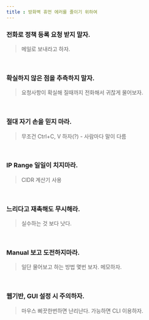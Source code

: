 ```yaml
---
title : 방화벽 휴먼 에러를 줄이기 위하여
---
```


### 전화로 정책 등록 요청 받지 말자.

> 메일로 보내라고 하자.

<br/>

### 확실하지 않은 점을 추측하지 말자.

> 요청사항이 확실해 질때까지 전화해서 귀찮게 물어보자.

<br/>

### 절대 자기 손을 믿지 마라.

> 무조건 Ctrl+C, V 하자(?) - 사람마다 말이 다름

<br/>

### IP Range 일일이 치지마라.

> CIDR 계산기 사용

<br/>

### 느리다고 재촉해도 무시해라.

> 실수하는 것 보다 낫다.

<br/>

### Manual 보고 도전하지마라.

> 일단 물어보고 하는 방법 몇번 보자. 메모하자.

<br/>

### 웹기반, GUI 설정 시 주의하자.

>마우스 삐끗한번하면 난리난다. 가능하면 CLI 이용하자.

<br/>

